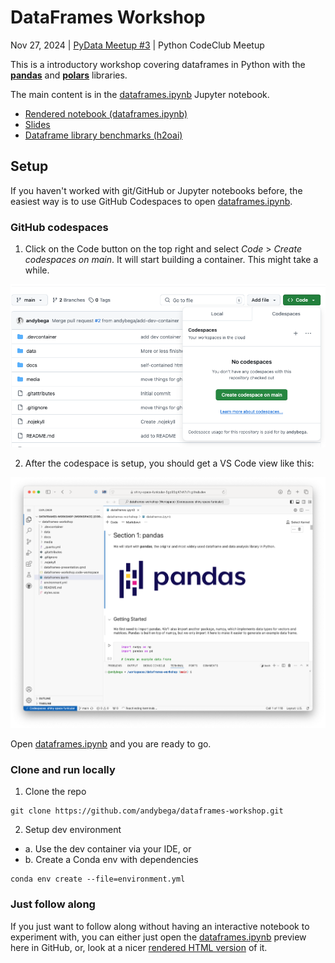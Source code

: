 # DataFrames Workshop

Nov 27, 2024 | [PyData Meetup #3](https://www.meetup.com/pydata-tallinn/events/303780916) | Python CodeClub Meetup

This is a introductory workshop covering dataframes in Python with the [**pandas**](https://pandas.pydata.org) and [**polars**](https://pola.rs) libraries. 

The main content is in the [dataframes.ipynb](dataframes.ipynb) Jupyter notebook. 

- [Rendered notebook (dataframes.ipynb)](https://www.andybeger.com/dataframes-workshop/dataframes)
- [Slides](https://www.andybeger.com/dataframes-workshop/dataframes-presentation.html)
- [Dataframe library benchmarks (h2oai)](https://h2oai.github.io/db-benchmark/)


## Setup

If you haven't worked with git/GitHub or Jupyter notebooks before, the easiest way is to use GitHub Codespaces to open [dataframes.ipynb](dataframes.ipynb).

### GitHub codespaces

1. Click on the Code button on the top right and select _Code_ > _Create codespaces on main_. It will start building a container. This might take a while. 

![](media/setup-codespaces-1.png)

2. After the codespace is setup, you should get a VS Code view like this:

![](media/setup-codespaces-2.png)

Open [dataframes.ipynb](dataframes.ipynb) and you are ready to go. 

### Clone and run locally

1. Clone the repo
```
git clone https://github.com/andybega/dataframes-workshop.git
```

2. Setup dev environment
- a. Use the dev container via your IDE, or
- b. Create a Conda env with dependencies
```
conda env create --file=environment.yml
```

### Just follow along

If you just want to follow along without having an interactive notebook to experiment with, you can either just open the [dataframes.ipynb](dataframes.ipynb) preview here in GitHub, or, look at a nicer [rendered HTML version](https://www.andybeger.com/dataframes-workshop/dataframes.html) of it. 